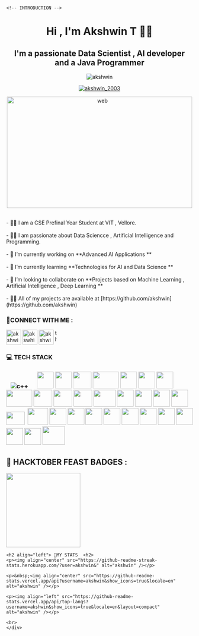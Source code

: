 

    <!-- INTRODUCTION -->

<h1 align="center"> Hi , I'm Akshwin T 👋👋</h1>

<h2 align="center">I'm a passionate Data Scientist , AI developer and a Java Programmer </h2>

<p align="center"> <img src="https://komarev.com/ghpvc/?username=akshwin&label=Profile%20views&color=0e75b6&style=flat" alt="akshwin" /> </p>


<p align="center"> <a href="https://twitter.com/akshwin_2003" target="blank"><img src="https://img.shields.io/twitter/follow/akshwin_2003?logo=twitter&style=for-the-badge" alt="akshwin_2003" /></a> </p>



<p align="center"> <img src="./images/main.webp" alt="web" width="500" height ="300"/></p>
<br>
- 👨‍🎓 I am a CSE Prefinal Year Student at VIT , Vellore.
<br>

<br>
- 👨‍💻 I am passionate about Data Sciencce , Artificial Intelligence and Programming.
<br>

<br>
- 🔭 I’m currently working on **Advanced AI Applications **
<br>

<br>
- 🌱 I’m currently learning **Technologies for AI and Data Science **
<br>

<br>
- 👯 I’m looking to collaborate on **Projects based on Machine Learning , Artificial Intelligence , Deep Learning  **
<br>

<br>
- 👨‍💻 All of my projects are available at [https://github.com/akshwin](https://github.com/akshwin)
<br>

<!-- CONNECT -->

<h3>📱CONNECT WITH ME  :</h3>
<a href="https://twitter.com/akshwin_2003" target="blank"><img align="center" src="https://raw.githubusercontent.com/rahuldkjain/github-profile-readme-generator/master/src/images/icons/Social/twitter.svg" alt="akshwin_2003" height="40" width="40" /></a>
<a href="https://linkedin.com/in/akswhin" target="blank"><img align="center" src="https://raw.githubusercontent.com/rahuldkjain/github-profile-readme-generator/master/src/images/icons/Social/linked-in-alt.svg" alt="akswhin" height="40" width="40" /></a>
<a href="https://kaggle.com/akshwint" target="blank"><img align="center" src="https://raw.githubusercontent.com/rahuldkjain/github-profile-readme-generator/master/src/images/icons/Social/kaggle.svg" alt="akshwint" height="40" width="40" /></a>
<a href="https://instagram.com/the_akshwin" target="blank"><img align="center" src="https://raw.githubusercontent.com/rahuldkjain/github-profile-readme-generator/master/src/images/icons/Social/instagram.svg" alt="the_akshwin" height="40" width="4" /></a>
</p>

<!-- TECH STACK -->

<h3> 💻 TECH STACK <h3>

<img src="./images/java.png" alt="">
<img src="./images/python.png" alt="">
<img src="./images/C.png" alt="">
<img src="./images/c++.png" alt="c++">
<img src="./images/html.png" alt="">
<img src="./images/css.png" alt="">
<img src="./images/js.png" alt="">



<!--<h3> AL/ML TOOLS AND TECHNOLOGIES </#h3>-->
<img src="./images/numpy.png" alt="">
<img src="./images/pandas.png" alt="">
<img src="./images/matplotlib.png" alt="" height = 45px width="45px">
<img src="./images/seaborn.png" alt="" height="45px" width="45px">
<img src="./images/sklearn.png" alt="" height="45px" width="50px">
<img src="./images/Plotly.png" alt="" height="45px" width="70px">
<img src="./images/tensorflow.png" alt="" height="45px" width="45px">
<img src="./images/keras.jpg" alt="" height="45px" width="45px">
<img src="./images/opencv.png" alt="" height="45px" width="45px">
<img src="./images/nltk.png" alt="" height="45px" width="70px">
<img src="./images/SpaCy.png" alt="" height="45px" width="50px">
<img src="./images/gensim.png" alt="" height="45px" width="50px">
<!-- <img src="./images/powerbi.png" alt="" height="50px" width="60px"> -->


<!--<h5>WEB SCRAPING LIBRARIS </h5>-->
<img src="./images/requests.png" alt="" height="45px" width="50px">
<img src="./images/beautifulsoup.webp" alt="" height="45px" width="60px">
<img src="./images/selenium.png" alt="" height="45px" width="45px">
<img src="./images/scrapy.jpg" alt="" height="45px" width="45px">
<img src="./images/streamlit.svg" alt="" height="45px" width="45px">
<img src="./images/flask.webp" alt="" height="45px" width="45px">
<img src="./images/aws.png" alt="" height="35px" width="50px">
<!-- <img src="./images/heroku.webp" alt="" height="45px" width="45px">
<img src="./images/aws.png" alt="" height="35px" width="50px">
<img src="./images/azure.png" alt="" height="45px" width="45px"> -->

<!--<h4>WEB DEVELOPMENT TOOLS AND TECHNOLOGIES  </h4>-->

<img src="./images/bootstrap.png" alt="">
<!-- <img src="./images/jquery.png" alt="" height="45px" width="45px"> -->
<img src="./images/nodejs.png" alt="" height="45px" width="55px">
<!-- <img src="./images/express-js.png" alt=""height="45px" width="55px"> -->
<img src="./images/postman.png" alt=""height="45px" width="45px">
<!-- <img src="./images/postgresql.png" alt="" height="50px" width="45px">
<img src="./images/react.png" alt="" height="50px" width="45px"> -->


<!--<h4> CLOUD TECHNOLOGIES </h4>-->



<!--<h4> DATABASES AND RELATED TOOLS</h4>-->

<img src="./images/mysql.png" alt="" height="45px" width="45px">
<img src="./images/oracle.webp" alt="" height="45px" width="45px">
<img src="./images/workbench.png" alt="" height="45px" width="45px">

<!--<h4> OTHER TOOLS</h4>-->
<img src="./images/git.png" alt="" height="45px" width="45px">
<img src="./images/linux.jpg" alt="" height="45px" width="45px">
<img src="./images/anaconda.png" alt="" height="45px" width="45px">
<img src="./images/vscode.jpg" alt="" height="45px" width="45px">
<img src="./images/overleaf.png" alt="" height="45px" width="45px">
<img src="./images/ubuntu.png" alt="" height="45px" width="45px">
<img src="./images/kali linux.png" alt="" height="50px" width="60px">


<!-- OPEN SOURCE CONTRIBUTION -->
<h2>📔 HACKTOBER FEAST BADGES  :  </h2>
<img src="https://holopin.me/akshwin" alt="" height=" 200px" weight = 200px  >
    


<!-- STATS -->
    <h2 align="left"> 📃MY STATS  <h2>
    <p><img align="center" src="https://github-readme-streak-stats.herokuapp.com/?user=akshwin&" alt="akshwin" /></p>
    
    <p>&nbsp;<img align="center" src="https://github-readme-stats.vercel.app/api?username=akshwin&show_icons=true&locale=en" alt="akshwin" /></p>
    
    <p><img align="left" src="https://github-readme-stats.vercel.app/api/top-langs?username=akshwin&show_icons=true&locale=en&layout=compact" alt="akshwin" /></p>
    
    <br>
    </div>

</body>
</html>
